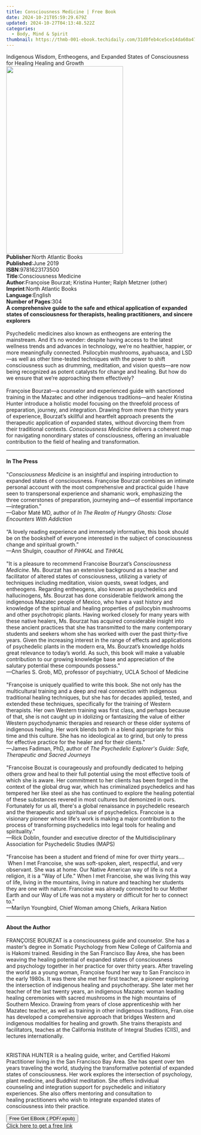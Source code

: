 ```yaml
---
title: Consciousness Medicine | Free Book
date: 2024-10-21T05:59:29.679Z
updated: 2024-10-27T04:13:48.522Z
categories:
  - Body, Mind & Spirit
thumbnail: https://thmb-001-ebook.techidaily.com/31d0feb4ce5ce14da60a4705d5394cab8fd320c6a6a6f208803a78ebe3ff7215.jpg
---
```

<main id="book-container">
  <div class="flex flex-col">
    <div class="book-brief flex-1 py-6 px-4 sm:p-6 md:py-10 md:px-8">
      <!-- brief-->
      <div class="book-brief-main">
        Indigenous Wisdom, Entheogens, and Expanded States of Consciousness for
        Healing Healing and Growth
      </div>
    </div>
    <div
      class="book-meta-info flex-1 grid gap-4 col-start-1 col-end-3 row-start-1 sm:mb-6 sm:grid-cols-4 lg:gap-6 lg:col-start-2 lg:row-end-6 lg:row-span-6 lg:mb-0"
    >
      <div
        class="book-meta-info-left place-content-center mt-4 p-4 text-sm leading-6 col-start-2 col-span-2 dark:text-slate-400"
      >
        <img
          class="w-full h-500 object-cover rounded-lg sm:h-255 sm:col-span-2 lg:col-span-full"
          src="https://img-001-ebook.techidaily.com/85c315ffe898c2810ed216e90c213f8eb440fc89ce849690b8df87b376e1dd8b.jpg"
          alt=""
          width="312"
          height="500"
        />
      </div>
      <div
        class="book-meta-info-right mt-2 col-start-1 row-start-2 col-span-3 self-center"
      >
        <!-- meta data  -->
        <div class="flex flex-col px-4 md:px-8">
          <div class="flex-1">
            <strong>Publisher</strong>:<span class="px-2"
              >North Atlantic Books</span
            >
          </div>
          <div class="flex-1">
            <strong>Published</strong>:<span class="px-2">June 2019</span>
          </div>
          <div class="flex-1">
            <strong>ISBN</strong>:<span class="px-2">9781623173500</span>
          </div>
          <div class="flex-1">
            <strong>Title</strong>:<span class="px-2"
              >Consciousness Medicine</span
            >
          </div>
          <div class="flex-1">
            <strong>Author</strong>:<span class="px-2"
              >Françoise Bourzat; Kristina Hunter; Ralph Metzner (other)</span
            >
          </div>
          <div class="flex-1">
            <strong>Imprint</strong>:<span class="px-2"
              >North Atlantic Books</span
            >
          </div>
          <div class="flex-1">
            <strong>Language</strong>:<span class="px-2">English</span>
          </div>
          <div class="flex-1">
            <strong>Number of Pages</strong>:<span class="px-2">304</span>
          </div>
        </div>
      </div>
    </div>
    <div class="book-description flex-1 py-6 px-4 sm:p-6 md:py-10 md:px-8">
      <div class="book-description-main">
        <div accordion-content="" id="description">
          <b
            ><b
              >A comprehensive guide to the safe and ethical application of
              expanded states of consciousness for therapists, healing
              practitioners, and sincere explorers</b
            >
            <br
          /></b>
          <br />Psychedelic medicines also known as entheogens are entering the
          mainstream. And it’s no wonder: despite having access to the latest
          wellness trends and advances in technology, we’re no healthier,
          happier, or more meaningfully connected. Psilocybin mushrooms,
          ayahuasca, and LSD—as well as other time-tested techniques with the
          power to shift consciousness such as drumming, meditation, and vision
          quests—are now being recognized as potent catalysts for change and
          healing. But how do we ensure that we’re approaching them
          effectively?<br />&nbsp;<br />Françoise Bourzat—a counselor and
          experienced guide with sanctioned training in the Mazatec and other
          indigenous traditions—and healer Kristina Hunter introduce a holistic
          model focusing on the threefold process of preparation, journey, and
          integration. Drawing from more than thirty years of experience,
          Bourzat’s skillful and heartfelt approach presents the therapeutic
          application of expanded states, without divorcing them from their
          traditional contexts. <i>Consciousness Medicine</i> delivers a
          coherent map for navigating nonordinary states of consciousness,
          offering an invaluable contribution to the field of healing and
          transformation.
        </div>
        <div class="accordion-fader"></div>
      </div>
    </div>
    <div class="book-excerpts flex-1 py-6 px-4 sm:p-6 md:py-10 md:px-8">
      <!-- excerpts-->
      <div class="book-excerpts-main">
        <hr />
        <h4 class="placeholder placeholder-heading">
          <span>In The Press</span>
        </h4>
        <p>
          "<i>Consciousness Medicine</i> is an insightful and inspiring
          introduction to expanded states of consciousness. Françoise Bourzat
          combines an intimate personal account with the most comprehensive and
          practical guide I have seen to transpersonal experience and shamanic
          work, emphasizing the three cornerstones of preparation, journeying
          and—of essential importance—integration."<br />—Gabor Maté MD, author
          of&nbsp;<i
            >In The Realm of Hungry Ghosts: Close Encounters With Addiction<br /></i
          ><br />“A lovely reading experience and immensely informative, this
          book should be on&nbsp;the bookshelf of everyone interested in the
          subject of consciousness change and&nbsp;spiritual growth.”<br />
          —Ann Shulgin, coauthor of <i>PiHKAL</i> and <i>TiHKAL</i
          ><br /><br />"It is a pleasure to recommend Francoise
          Bourzat’s&nbsp;<i>Consciousness Medicine</i>. Ms. Bourzat has an
          extensive background as a teacher and facilitator of altered states of
          consciousness, utilizing a variety of techniques including meditation,
          vision quests, sweat lodges, and entheogens. Regarding entheogens,
          also known as psychedelics and hallucinogens, Ms. Bourzat has done
          considerable fieldwork among the indigenous Mazatec people of Mexico,
          who have a vast history and knowledge of the spiritual and healing
          properties of psilocybin mushrooms and other psychotropic plants.
          Having worked closely for many years with these native healers, Ms.
          Bourzat has acquired considerable insight into these ancient practices
          that she has transmitted to the many contemporary students and seekers
          whom she has worked with over the past thirty-five years. Given the
          increasing interest in the range of effects and applications of
          psychedelic plants in the modern era, Ms. Bourzat’s knowledge holds
          great relevance to today’s world. As such, this book will make a
          valuable contribution to our growing knowledge base and appreciation
          of the salutary potential these compounds possess."<br />—Charles S.
          Grob, MD,&nbsp;professor of psychiatry, UCLA School of Medicine<br /><br />"Françoise
          is uniquely qualified to write this book. She not only has the
          multicultural training and a deep and real connection with indigenous
          traditional healing techniques, but she has for decades applied,
          tested, and extended these techniques, specifically for the training
          of Western therapists. Her own Western training was first class, and
          perhaps because of that, she is not caught up in idolizing or
          fantasizing the value of either Western psychodynamic therapies and
          research or these older systems of indigenous healing. Her work blends
          both in a blend appropriate for this time and this culture. She has no
          ideological ax to grind, but only to press for effective practice for
          the healer and for their clients."<br />—James Fadiman, PhD, author of
          <i
            >The Psychedelic Explorer's Guide: Safe, Therapeutic and Sacred
            Journeys</i
          ><br /><br />"Francoise Bouzat is courageously and profoundly
          dedicated to helping others grow and heal to their full potential
          using the most effective tools of which she is aware. Her commitment
          to her clients has been forged in the context of the global drug war,
          which has criminalized psychedelics and has tempered her like steel as
          she has continued to explore the healing potential of these substances
          revered in most cultures but demonized in ours. Fortunately for us
          all, there's a global renaissance in psychedelic research and the
          therapeutic and spiritual use of psychedelics. Francoise is a
          visionary pioneer whose life's work is making a major contribution to
          the process of transforming psychedelics into legal tools for healing
          and spirituality."<br />—Rick Doblin, founder and executive director
          of&nbsp;the Multidisciplinary Association for Psychedelic Studies
          (MAPS)&nbsp;<br /><br />"Francoise has been a student and friend of
          mine for over thirty years.… &nbsp;When I met Francoise, she was
          soft-spoken, alert, respectful, and very observant. She was at home.
          Our Native American way of life is not a religion, it is a "Way of
          Life." When I met Francoise, she was living this way of life, living
          in the mountains, living in nature and teaching her students they are
          one with nature. Francoise was already connected to our Mother Earth
          and our Way of Life was not a mystery or difficult for her to connect
          to."<br />—Marilyn Youngbird,&nbsp;Chief Woman among Chiefs, Arikara
          Nation
        </p>
      </div>
    </div>
    <div class="book-about-author flex-1 py-6 px-4 sm:p-6 md:py-10 md:px-8">
      <!-- about author-->
      <div class="book-main-author-main">
        <hr />
        <h4 class="placeholder placeholder-heading">
          <span>About the Author</span>
        </h4>
        <p>
          FRANÇOISE BOURZAT&nbsp;is a consciousness guide and&nbsp;counselor.
          She has a master’s degree in Somatic Psychology&nbsp;from New College
          of California and is Hakomi trained. Residing in the
          San&nbsp;Francisco Bay Area, she has been weaving the
          healing&nbsp;potential of expanded states of consciousness
          and&nbsp;psychology together in her practice for over
          thirty&nbsp;years. After traveling the world as a young
          woman,&nbsp;Françoise&nbsp;found her way to San Francisco in the early
          1980s. It was there she&nbsp;met her first teacher, a pioneer
          exploring the intersection of indigenous healing&nbsp;and
          psychotherapy. She later met her teacher of the last twenty years,
          an&nbsp;indigenous Mazatec woman leading healing ceremonies with
          sacred mushrooms&nbsp;in the high mountains of Southern Mexico.
          Drawing from years of&nbsp;close apprenticeship with her Mazatec
          teacher, as well as training in other&nbsp;indigenous traditions,
          Fran.oise has developed a comprehensive approach&nbsp;that bridges
          Western and indigenous modalities for healing and growth.&nbsp;She
          trains therapists and facilitators, teaches at the California
          Institute of&nbsp;Integral Studies (CIIS), and lectures
          internationally.<br /><br /><br />KRISTINA HUNTER&nbsp;is a healing
          guide, writer, and Certified&nbsp;Hakomi Practitioner living in the
          San Francisco&nbsp;Bay Area. She has spent over ten years
          traveling&nbsp;the world, studying the transformative potential
          of&nbsp;expanded states of consciousness. Her work explores&nbsp;the
          intersection of psychology, plant medicine, and&nbsp;Buddhist
          meditation. She offers individual counseling&nbsp;and integration
          support for psychedelic and&nbsp;initiatory experiences. She also
          offers mentoring and consultation to healing&nbsp;practitioners who
          wish to integrate expanded states of consciousness into&nbsp;their
          practice.
        </p>
      </div>
    </div>
    <div class="book-free-get flex-1 py-6 px-4 sm:p-6 md:py-10 md:px-8">
      <button
        id="btn-free-get"
        class="bg-blue-500 hover:bg-blue-700 text-white font-bold py-2 px-4 rounded"
      >
        Free Get EBook (.PDF/.epub)
      </button>
      <div id="countdown-display" class="px-2 text-lg mt-2"></div>
      <a
        id="free-link"
        class="hidden bg-blue-500 hover:bg-blue-700 text-white font-bold py-2 px-4 rounded"
        href="https://www.ebooks.com/en-us/book/138545043/consciousness-medicine/fran-oise-bourzat/"
        target="_blank"
        >Click here to get a free link</a
      >
    </div>
    <script>
      let countdownTime = 0;
      let countdownInterval = null;
      document
        .getElementById('btn-free-get')
        .addEventListener('click', startCountdown);
      function startCountdown() {
        countdownTime = new Date().getTime() + 60000 * 3;
        countdownInterval = setInterval(updateCountdown, 1000);
        document.getElementById('btn-free-get').disabled = true;
        document
          .getElementById('btn-free-get')
          .classList.add('bg-gray-500', 'cursor-not-allowed');
      }
      function updateCountdown() {
        let currentTime = new Date().getTime();
        let timeLeft = countdownTime - currentTime;
        let secondsLeft = Math.floor(timeLeft / 1000);
        document.getElementById('countdown-display').innerHTML =
          `Remaining time: ${secondsLeft} seconds.`;
        if (secondsLeft <= 0) {
          clearInterval(countdownInterval);
          document.getElementById('btn-free-get').classList.add('hidden');
          document.getElementById('free-link').classList.remove('hidden');
          document.getElementById('countdown-display').innerHTML = '';
        }
      }
    </script>
  </div>
</main>

<ins class="adsbygoogle"
      style="display:block"
      data-ad-client="ca-pub-7571918770474297"
      data-ad-slot="8358498916"
      data-ad-format="auto"
      data-full-width-responsive="true"></ins>
    
